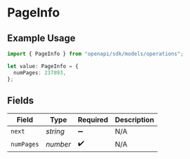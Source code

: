 # PageInfo

## Example Usage

```typescript
import { PageInfo } from "openapi/sdk/models/operations";

let value: PageInfo = {
  numPages: 237893,
};
```

## Fields

| Field              | Type               | Required           | Description        |
| ------------------ | ------------------ | ------------------ | ------------------ |
| `next`             | *string*           | :heavy_minus_sign: | N/A                |
| `numPages`         | *number*           | :heavy_check_mark: | N/A                |